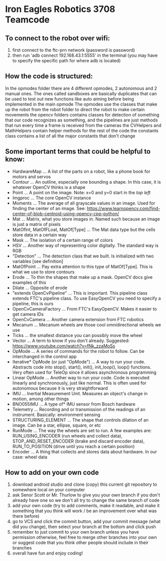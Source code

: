 # Iron Eagles Robotics 3708 Teamcode

## To connect to the robot over wifi:
1. first connect to the ftc-prn network (password is password)
1. then run 'adb connect 192.168.43.1:5555' in the terminal (you may have to specify the specific path for where adb is located)

## How the code is structured:
In the opmodes folder there are 4 different opmodes, 2 autonomous and 2 manual ones. The ones called sandboxes are basically duplicates that can be used to test out new functions like auto aiming before being implemented in the main opmode
The opmodes use the classes that make up the robot from the robot folder to direct the robot to make certain movements
the opencv folders contains classes for detection of something that our code recognizes as something, and the pipelines are just methods that run every time a frame is received from the cameras
the CVHelpers and MathHelpers contain helper methods for the rest of the code
the constants class contains a list of all the major constants that don't change

## Some important terms that could be helpful to know:
* HardwareMap ... A list of the parts on a robot, like a phone book for motors and servos
* Contour ... An outline, especially one bounding a shape. In this case, it is whatever OpenCV thinks is a shape
* Point ... A point on the image. Note: x=0 and y=0 start in the *top left*
* Imgproc ... The core OpenCV instance
* Moments ... The average of all grayscale values in an image. Used for finding the center of an image. See: https://www.learnopencv.com/find-center-of-blob-centroid-using-opencv-cpp-python/
* Mat ... Matrix, what you store images in. Named such because an image is just a matrix of pixels
* MatOfInt, MatOfFLoat, MatOf[Type] ... The Mat data type but the cells store data in a certain way
* Mask ... The isolation of a certain range of colors
* HSV ... Another way of representing color digitally. The standard way is RGB
* "Detection" ... The detection class that we built. Is initialized with two variables [see definition]
* MatOfPoint ... Pay extra attention to this type of MatOf[Type]. This is what we use to store contours
* Erode ... To thin the shapes that make up a mask. OpenCV docs give examples of this
* Dilate ... Opposite of erode
* "extends OpenCvPipeline" ... This is important. This pipeline class extends FTC's pipeline class. To use EasyOpenCV you need to specify a pipeline, this is ours
* OpenCvCameraFactory ... From FTC's EasyOpenCV. Makes it easier to get camera IDs
* OpenCvCamera ... Another camera extension from FTC robotics
* Mecanum ... Mecanum wheels are those cool omnidirectional wheels we use
* Ticks ... the smallest distance you can possibly move the wheel
* Vector ... A term to know if you don't already. Suggested: https://www.youtube.com/watch?v=fNk_zzaMoSs
* OpMode ... A series of commands for the robot to follow. Can be interchanged in the control app
* Iterative*  OpMode (or just "OpMode") ... A way to run your code. Abstracts code into stop(), start(), init(), init_loop(), loop() functions. Very often used for TeleOp since it allows asynchronous programming
* Linear OpMode ... Another way to run your code. Code is executed linearly and synchronously, just like normal. This is often used for autonomous because it is very straightforward
* IMU ... Inertial Measurement Unit. Measures an object's change in motion, among other things
* BNO055IMU ... A type of*  IMU sensor from Bosch hardware
* Telemetry ... Recording and or transmission of the readings of an instrument. Basically: environment sensing
* STRUCTURING_ELEMENT ... The shape that controls dilation of an image. Can be a star, ellipse, square, or etc
* RunMode ... The way the wheels are set to run. A few examples are: RUN_USING_ENCODER (run wheels and collect data), STOP_AND_RESET_ENCODER (brake and discard encoder data), RUN_TO_POSITION (drive until you reach a certain position)
* Encoder ... A thing that collects and stores data about hardware. In our case: wheel data

## How to add on your own code
1. download android studio and clone (copy) this current git repository to somewhere local on your computer
1. ask Senor Scott or Mr. Thurlow to give you your own branch if you don't already have one so we don't all try to change the same branch of code
1. add your own code (try to add comments, make it readable, and make it something that you think will work / be an improvement over what was there before)
1. go to VCS and click the commit button, add your commit message (what did you change), then select your branch at the bottom and click push
1. remember to just commit to your own branch unless you have permission otherwise, feel free to merge other branches into your own or suggest code that you think other people should include in their branches
1. overall have fun and enjoy coding!
